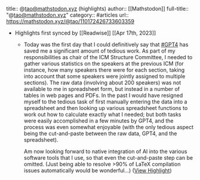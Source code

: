 title:: @tao@mathstodon.xyz (highlights)
author:: [[Mathstodon]]
full-title:: "@tao@mathstodon.xyz"
category:: #articles
url:: https://mathstodon.xyz/@tao/110172426733603359

- Highlights first synced by [[Readwise]] [[Apr 17th, 2023]]
	- Today was the first day that I could definitively say that [#GPT4](https://mathstodon.xyz/tags/GPT4) has saved me a significant amount of tedious work. As part of my responsibilities as chair of the ICM Structure Committee, I needed to gather various statistics on the speakers at the previous ICM (for instance, how many speakers there were for each section, taking into account that some speakers were jointly assigned to multiple sections). The raw data (involving about 200 speakers) was not available to me in spreadsheet form, but instead in a number of tables in web pages and PDFs. In the past I would have resigned myself to the tedious task of first manually entering the data into a spreadsheet and then looking up various spreadsheet functions to work out how to calculate exactly what I needed; but both tasks were easily accomplished in a few minutes by GPT4, and the process was even somewhat enjoyable (with the only tedious aspect being the cut-and-paste between the raw data, GPT4, and the spreadsheet).
	  
	  Am now looking forward to native integration of AI into the various software tools that I use, so that even the cut-and-paste step can be omitted. (Just being able to resolve >90% of LaTeX compilation issues automatically would be wonderful...) ([View Highlight](https://read.readwise.io/read/01gy6b522s942dh8jaabdhjp7n))